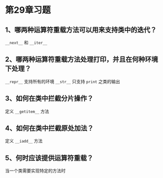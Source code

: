 # 第29章习题

## 1、哪两种运算符重载方法可以用来支持类中的迭代？

`__next__` 和 `__iter__`

## 2、哪两种运算符重载方法处理打印，并且在何种环境下处理？

`__repr__` 支持所有的环境
`__str__` 只支持 `print` 之类的输出

## 3、如何在类中拦截分片操作？

定义 `__getitem__` 方法

## 4、如何在类中拦截原处加法？

定义 `__iadd__` 方法

## 5、何时应该提供运算符重载？

当一个类需要实现特定的方法时

